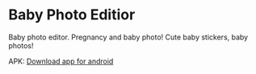 # Baby Photo Editior

<p>Baby photo editor. Pregnancy and baby photo! Cute baby stickers, baby photos!</p>
APK: <a href="https://drive.google.com/file/d/1KPtYc_uTwc2KpK91Wo2NH0aoqmWeUxnk/view?usp=sharing">Download app for android</a>
